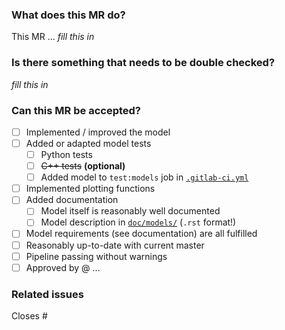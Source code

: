 ### What does this MR do?
<!-- State important details of your model implementation here -->
This MR ... _fill this in_


### Is there something that needs to be double checked?
<!-- Is there something a reviewer should look out for _especially_? -->
_fill this in_


### Can this MR be accepted?
- [ ] Implemented / improved the model
- [ ] Added or adapted model tests
   - [ ] Python tests
   - [ ] ~~C++ tests~~ __(optional)__
   - [ ] Added model to `test:models` job in [`.gitlab-ci.yml`](.gitlab-ci.yml)
- [ ] Implemented plotting functions
- [ ] Added documentation
   - [ ] Model itself is reasonably well documented
   - [ ] Model description in [`doc/models/`](doc/models/) (`.rst` format!)
- [ ] Model requirements (see documentation) are all fulfilled
- [ ] Reasonably up-to-date with current master
- [ ] Pipeline passing without warnings
- [ ] Approved by @ ...
<!-- Add reviewer(s) here once no longer WIP -->


### Related issues
Closes #
<!-- For automatic closing, you can add commas between issue numbers-->
